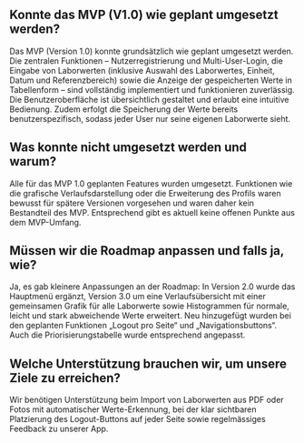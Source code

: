 ## Konnte das MVP (V1.0) wie geplant umgesetzt werden?
Das MVP (Version 1.0) konnte grundsätzlich wie geplant umgesetzt werden. Die zentralen Funktionen – Nutzerregistrierung und Multi-User-Login, die Eingabe von Laborwerten (inklusive Auswahl des Laborwertes, Einheit, Datum und Referenzbereich) sowie die Anzeige der gespeicherten Werte in Tabellenform – sind vollständig implementiert und funktionieren zuverlässig. Die Benutzeroberfläche ist übersichtlich gestaltet und erlaubt eine intuitive Bedienung. Zudem erfolgt die Speicherung der Werte bereits benutzerspezifisch, sodass jeder User nur seine eigenen Laborwerte sieht.

## Was konnte nicht umgesetzt werden und warum?
Alle für das MVP 1.0 geplanten Features wurden umgesetzt. Funktionen wie die grafische Verlaufsdarstellung oder die Erweiterung des Profils waren bewusst für spätere Versionen vorgesehen und waren daher kein Bestandteil des MVP. Entsprechend gibt es aktuell keine offenen Punkte aus dem MVP-Umfang.

## Müssen wir die Roadmap anpassen und falls ja, wie?
Ja, es gab kleinere Anpassungen an der Roadmap:
In Version 2.0 wurde das Hauptmenü ergänzt, Version 3.0 um eine Verlaufsübersicht mit einer gemeinsamen Grafik für alle Laborwerte sowie Histogrammen für normale, leicht und stark abweichende Werte erweitert. Neu hinzugefügt wurden bei den geplanten Funktionen „Logout pro Seite“ und „Navigationsbuttons“. Auch die Priorisierungstabelle wurde entsprechend angepasst.

## Welche Unterstützung brauchen wir, um unsere Ziele zu erreichen?
Wir benötigen Unterstützung beim Import von Laborwerten aus PDF oder Fotos mit automatischer Werte-Erkennung, bei der klar sichtbaren Platzierung des Logout-Buttons auf jeder Seite sowie regelmässiges Feedback zu unserer App.